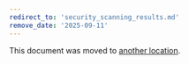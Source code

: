 ```yaml
---
redirect_to: 'security_scanning_results.md'
remove_date: '2025-09-11'
---
```


<!-- markdownlint-disable -->

This document was moved to [another location](security_scanning_results.md).

<!-- This redirect file can be deleted after <2025-09-11>. -->
<!-- Redirects that point to other docs in the same project expire in three months. -->
<!-- Redirects that point to docs in a different project or site (for example, link is not relative and starts with `https:`) expire in one year. -->
<!-- Before deletion, see: https://docs.gitlab.com/development/documentation/redirects -->